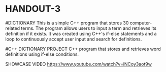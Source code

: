 # HANDOUT-3

#DICTIONARY
This is a simple C++ program that stores 30 computer-related terms. The program allows users to input a term and retrieves its definition if it exists. It was created using C++'s if-else statements and a loop to continuously accept user input and search for definitions.

#C++ DICTIONARY PROJECT
C++ program that stores and retrieves word definitions using if-else conditions.

SHOWCASE VIDEO
https://www.youtube.com/watch?v=iNCoy3aot9w
